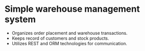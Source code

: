 # Simple warehouse management system
- Organizes order placement and warehouse transactions.
- Keeps record of customers and stock products.
- Utilizes REST and ORM technologies for communication.
